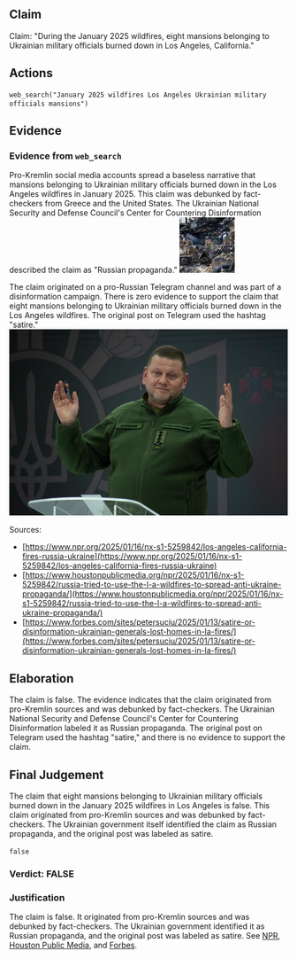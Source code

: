 ## Claim
Claim: "During the January 2025 wildfires, eight mansions belonging to Ukrainian military officials burned down in Los Angeles, California."

## Actions
```
web_search("January 2025 wildfires Los Angeles Ukrainian military officials mansions")
```

## Evidence
### Evidence from `web_search`
Pro-Kremlin social media accounts spread a baseless narrative that mansions belonging to Ukrainian military officials burned down in the Los Angeles wildfires in January 2025. This claim was debunked by fact-checkers from Greece and the United States. The Ukrainian National Security and Defense Council's Center for Countering Disinformation described the claim as "Russian propaganda." ![image 2335](media/2025-08-07_20-30-1754598606-937437.jpg)

The claim originated on a pro-Russian Telegram channel and was part of a disinformation campaign. There is zero evidence to support the claim that eight mansions belonging to Ukrainian military officials burned down in the Los Angeles wildfires. The original post on Telegram used the hashtag "satire." ![image 2342](media/2025-08-07_20-30-1754598640-955496.jpg)

Sources:
*   [https://www.npr.org/2025/01/16/nx-s1-5259842/los-angeles-california-fires-russia-ukraine](https://www.npr.org/2025/01/16/nx-s1-5259842/los-angeles-california-fires-russia-ukraine)
*   [https://www.houstonpublicmedia.org/npr/2025/01/16/nx-s1-5259842/russia-tried-to-use-the-l-a-wildfires-to-spread-anti-ukraine-propaganda/](https://www.houstonpublicmedia.org/npr/2025/01/16/nx-s1-5259842/russia-tried-to-use-the-l-a-wildfires-to-spread-anti-ukraine-propaganda/)
*   [https://www.forbes.com/sites/petersuciu/2025/01/13/satire-or-disinformation-ukrainian-generals-lost-homes-in-la-fires/](https://www.forbes.com/sites/petersuciu/2025/01/13/satire-or-disinformation-ukrainian-generals-lost-homes-in-la-fires/)


## Elaboration
The claim is false. The evidence indicates that the claim originated from pro-Kremlin sources and was debunked by fact-checkers. The Ukrainian National Security and Defense Council's Center for Countering Disinformation labeled it as Russian propaganda. The original post on Telegram used the hashtag "satire," and there is no evidence to support the claim.


## Final Judgement
The claim that eight mansions belonging to Ukrainian military officials burned down in the January 2025 wildfires in Los Angeles is false. This claim originated from pro-Kremlin sources and was debunked by fact-checkers. The Ukrainian government itself identified the claim as Russian propaganda, and the original post was labeled as satire.

`false`


### Verdict: FALSE

### Justification
The claim is false. It originated from pro-Kremlin sources and was debunked by fact-checkers. The Ukrainian government identified it as Russian propaganda, and the original post was labeled as satire. See [NPR](https://www.npr.org/2025/01/16/nx-s1-5259842/los-angeles-california-fires-russia-ukraine), [Houston Public Media](https://www.houstonpublicmedia.org/npr/2025/01/16/nx-s1-5259842/russia-tried-to-use-the-l-a-wildfires-to-spread-anti-ukraine-propaganda/), and [Forbes](https://www.forbes.com/sites/petersuciu/2025/01/13/satire-or-disinformation-ukrainian-generals-lost-homes-in-la-fires/).
